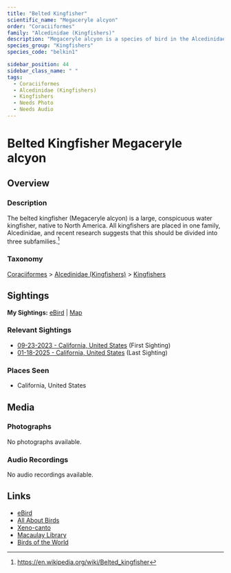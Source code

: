 ```yaml
---
title: "Belted Kingfisher"
scientific_name: "Megaceryle alcyon"
order: "Coraciiformes"
family: "Alcedinidae (Kingfishers)"
description: "Megaceryle alcyon is a species of bird in the Alcedinidae (Kingfishers) family. It has been observed 7 times."
species_group: "Kingfishers"
species_code: "belkin1"

sidebar_position: 44
sidebar_class_name: " "
tags: 
  - Coraciiformes
  - Alcedinidae (Kingfishers)
  - Kingfishers
  - Needs Photo
  - Needs Audio
---
```


# Belted Kingfisher <span className='sci_name'>Megaceryle alcyon</span>

## Overview

### Description
The belted kingfisher (Megaceryle alcyon) is a large, conspicuous water kingfisher, native to North America. All kingfishers are placed in one family, Alcedinidae, and recent research suggests that this should be divided into three subfamilies.[^1]

[^1]: https://en.wikipedia.org/wiki/Belted_kingfisher

### Taxonomy
[Coraciiformes](/tags/coraciiformes) > [Alcedinidae (Kingfishers)](/tags/alcedinidae-kingfishers) > [Kingfishers](/tags/kingfishers)


## Sightings

**My Sightings:** [eBird](https://ebird.org/lifelist?r=world&time=life&spp=belkin1) | [Map](/map?species_code=belkin1)

### Relevant Sightings

* [09-23-2023 - California, United States](https://ebird.org/checklist/S150584251) (First Sighting)
* [01-18-2025 - California, United States](https://ebird.org/checklist/S209827765) (Last Sighting)

### Places Seen

* California, United States



## Media
### Photographs
No photographs available.

### Audio Recordings
No audio recordings available.

## Links
* [eBird](https://ebird.org/species/belkin1) 
* [All About Birds](https://www.allaboutbirds.org/guide/belkin1) 
* [Xeno-canto](https://www.xeno-canto.org/species/megaceryle-alcyon) 
* [Macaulay Library](https://search.macaulaylibrary.org/catalog?taxonCode=belkin1&sort=rating_rank_desc)
* [Birds of the World](https://birdsoftheworld.org/bow/species/belkin1)
